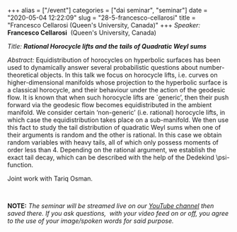 +++
alias = ["/event"]
categories = ["dai seminar", "seminar"]
date = "2020-05-04 12:22:09"
slug = "28-5-francesco-cellarosi"
title = "Francesco Cellarosi  (Queen's University, Canada)"
+++
*Speaker:* **Francesco Cellarosi**  (Queen's University, Canada)

*Title:* ***Rational Horocycle lifts and the tails of Quadratic Weyl
sums***

*Abstract:* Equidistribution of horocycles on hyperbolic surfaces has
been used to dynamically answer several probabilistic questions about
number-theoretical objects. In this talk we focus on horocycle lifts,
i.e. curves on higher-dimensional manifolds whose projection to the
hyperbolic surface is a classical horocycle, and their behaviour under
the action of the geodesic flow. It is known that when such horocycle
lifts are \`generic’, then their push forward via the geodesic flow
becomes equidistributed in the ambient manifold. We consider certain
‘non-generic’ (i.e. rational) horocycle lifts, in which case the
equidistribution takes place on a sub-manifold. We then use this fact to
study the tail distribution of quadratic Weyl sums when one of their
arguments is random and the other is rational. In this case we obtain
random variables with heavy tails, all of which only possess moments of
order less than 4. Depending on the rational argument, we establish the
exact tail decay, which can be described with the help of the Dedekind
\\psi-function.

Joint work with Tariq Osman.

 

**NOTE:** *The seminar will be streamed live on our [YouTube
channel](https://www.youtube.com/channel/UCyNNg155G3iLS7l-qZjboyg) then
saved there. If you ask questions,  with your video feed on or off, you
agree to the use of your image/spoken words for said purpose.*
